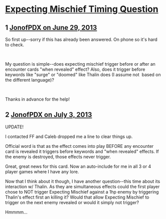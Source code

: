 # [Expecting Mischief Timing Question](https://community.fantasyflightgames.com/topic/85648-expecting-mischief-timing-question/)

## 1 [JonofPDX on June 29, 2013](https://community.fantasyflightgames.com/topic/85648-expecting-mischief-timing-question/?do=findComment&comment=806986)

So first up--sorry if this has already been answered. On phone so it's hard to check.

 

My question is simple--does expecting mischief trigger before or after an encounter cards "when revealed" effect? Also, does it trigger before keywords like "surge" or "doomed" like Thalin does (I assume not  based on the different language)?

 

Thanks in advance for the help!

## 2 [JonofPDX on July 3, 2013](https://community.fantasyflightgames.com/topic/85648-expecting-mischief-timing-question/?do=findComment&comment=807727)

UPDATE!

I contacted FF and Caleb dropped me a line to clear things up.

Official word is that as the effect comes into play BEFORE any encounter card is revealed it triggers before keywords and "when revealed" effects. If the enemy is destroyed, those effects never trigger.

Great, great news for this card. Now an auto-include for me in all 3 or 4 player games where I have any lore.

Now that I think about it though, I have another question--this time about its interaction w/ Thalin. As they are simultaneous effects could the first player chose to NOT trigger Expecting Mischief against a 1hp enemy by triggering Thalin's effect first an killing it? Would that allow Expecting Mischief to trigger on the next enemy revealed or would it simply not trigger?

Hmmmm...

